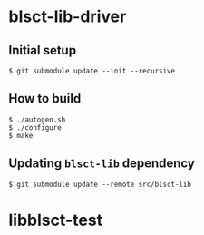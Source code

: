 # blsct-lib-driver

## Initial setup
```
$ git submodule update --init --recursive
```

## How to build
```
$ ./autogen.sh
$ ./configure
$ make
```

## Updating `blsct-lib` dependency
```
$ git submodule update --remote src/blsct-lib
```
# libblsct-test

